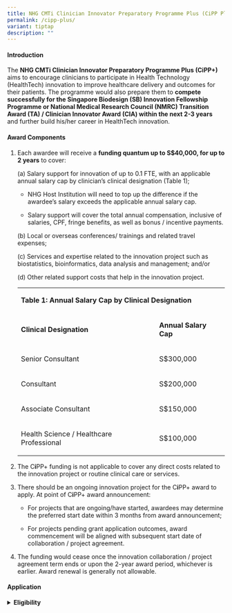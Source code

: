 ```yaml
---
title: NHG CMTi Clinician Innovator Preparatory Programme Plus (CiPP Plus)
permalink: /cipp-plus/
variant: tiptap
description: ""
---
```

<h4><strong>Introduction</strong></h4>
<p>The <strong>NHG CMTi Clinician Innovator Preparatory Programme Plus (CiPP+)</strong> aims
to encourage clinicians to participate in Health Technology (HealthTech)
innovation to improve healthcare delivery and outcomes for their patients.
The programme would also prepare them to <strong>compete successfully for the Singapore Biodesign (SB) Innovation Fellowship Programme or National Medical Research Council (NMRC) Transition Award (TA) / Clinician Innovator Award (CIA) within the next 2-3 years</strong> and
further build his/her career in HealthTech innovation.</p>
<p></p>
<h4><strong>Award Components</strong></h4>
<ol data-tight="true" class="tight">
<li>
<p>Each awardee will receive a <strong>funding quantum up to S$40,000, for up to 2 years</strong> to
cover:</p>
<p>(a) Salary support for innovation of up to 0.1 FTE, with an applicable
annual salary cap by clinician’s clinical designation (Table 1);
<br>
</p>
<ul data-tight="true" class="tight">
<li>
<p>NHG Host Institution will need to top up the difference if the awardee’s
salary exceeds the applicable annual salary cap.</p>
</li>
</ul>
<ul data-tight="true" class="tight">
<li>
<p>Salary support will cover the total annual compensation, inclusive of
salaries, CPF, fringe benefits, as well as bonus / incentive payments.</p>
</li>
</ul>
<p></p>
<p>(b) Local or overseas conferences/ trainings and related travel expenses;</p>
<p></p>
<p>(c) Services and expertise related to the innovation project such as biostatistics,
bioinformatics, data analysis and management; and/or</p>
<p></p>
<p>(d) Other related support costs that help in the innovation project.
<br>
</p>
<table style="minWidth: 50px">
<colgroup>
<col>
<col>
</colgroup>
<tbody>
<tr>
<td rowspan="1" colspan="2">
<p><strong>Table 1: Annual Salary Cap by Clinical Designation</strong>
</p>
</td>
</tr>
<tr>
<td rowspan="1" colspan="1">
<p><strong>Clinical Designation</strong>
</p>
</td>
<td rowspan="1" colspan="1">
<p><strong>Annual Salary Cap</strong>
</p>
</td>
</tr>
<tr>
<td rowspan="1" colspan="1">
<p>Senior Consultant</p>
</td>
<td rowspan="1" colspan="1">
<p>S$300,000</p>
</td>
</tr>
<tr>
<td rowspan="1" colspan="1">
<p>Consultant</p>
</td>
<td rowspan="1" colspan="1">
<p>S$200,000</p>
</td>
</tr>
<tr>
<td rowspan="1" colspan="1">
<p>Associate Consultant</p>
</td>
<td rowspan="1" colspan="1">
<p>S$150,000</p>
</td>
</tr>
<tr>
<td rowspan="1" colspan="1">
<p>Health Science / Healthcare Professional</p>
</td>
<td rowspan="1" colspan="1">
<p>S$100,000</p>
</td>
</tr>
</tbody>
</table>
<p></p>
</li>
<li>
<p>The C<strong>i</strong>PP+ funding is not applicable to cover any direct
costs related to the innovation project or routine clinical care or services.</p>
</li>
<li>
<p>There should be an ongoing innovation project for the C<strong>i</strong>PP+
award to apply. At point of C<strong>i</strong>PP+ award announcement:</p>
<ul data-tight="true" class="tight">
<li>
<p>For projects that are ongoing/have started, awardees may determine the
preferred start date within 3 months from award announcement;</p>
</li>
</ul>
<ul data-tight="true" class="tight">
<li>
<p>For projects pending grant application outcomes, award commencement will
be aligned with subsequent start date of collaboration / project agreement.</p>
</li>
</ul>
<p></p>
</li>
<li>
<p>The funding would cease once the innovation collaboration / project agreement
term ends or upon the 2-year award period, whichever is earlier. Award
renewal is generally not allowable.</p>
</li>
</ol>
<p></p>
<h4><strong>Application</strong></h4>
<div data-type="detailGroup" class="isomer-accordion-group isomer-accordion isomer-accordion-white">
<details class="isomer-details">
<summary><strong>Eligibility</strong>
</summary>
<div data-type="detailsContent" class="isomer-details-content">
<ol data-tight="true" class="tight">
<li>
<p>Applicants should be:
<br><strong>(a) Doctors</strong> (i.e. clinically qualified with MD/MBBS/BDS)
with primary appointments at NHG institutions;
<br>OR
<br><strong>(b) Health science / healthcare professionals</strong> with non-medical
degrees, such as nurses, pharmacists and other allied health professions
with primary appointments at NHG institutions.</p>
</li>
<li>
<p>All applicants should also fulfil the following criteria:</p>
<p>(a) Have completed the NHG Clinician Innovator Preparatory Programme (CiPP)
or demonstrate equivalent level of competency in foundational training
in HealthTech innovation.
<br>(b) Is a clinician Principal Investigator (PI), Co-PI or Co-Investigator
(Co-I) of an ongoing or new HealthTech innovation project that has been
awarded or pending outcomes of competitive grant funding<sup>1</sup>; and/or
is in collaboration with industry partner(s).
<br>The project or grant term must have at least one year remaining at the
point of CiPP+ application without a request for grant extension.</p>
<p>(c) Demonstrate interest in HealthTech innovation and intention to develop
himself/herself as a Clinician Innovator (CI).</p>
</li>
<li>
<p>Awardees and applicants of NMRC Human Capital Awards and Talent Development
Programmes such as Transition Award (TA), Clinician Innovator Award (CIA),
Clinician Scientist Award (CSA), HPHSR CSA (HCSA) and Singapore Translational
Research Investigator Award (STaR), will not be eligible for the C<strong>i</strong>PP+.</p>
</li>
<li>
<p>As awardees are expected to apply for the Singapore Biodesign (SB) Innovation
Fellowship Programme or equivalent, NMRC TA or CIA within one year from
the end of their C<strong>i</strong>PP+ award period, applicants should
ensure they are able to fulfil the latest eligibility criteria for the
respective programme.</p>
</li>
<li>
<p>The applicant’s Department should be able to make provisions for the applicant’s
commitments towards HealthTech innovation during the C<strong>i</strong>PP+
award period (if awarded) and continue to facilitate his/her career pathway
as a Clinician Innovator beyond the C<strong>i</strong>PP+ award.</p>
</li>
<li>
<p>d</p>
</li>
<li>
<p>d</p>
</li>
<li>
<p>d</p>
</li>
<li>
<p>d</p>
</li>
<li>
<p>d</p>
</li>
<li>
<p>d</p>
</li>
<li>
<p>d</p>
</li>
</ol>
</div>
</details>
</div>
<p></p>
<p></p>
<p></p>
<p></p>
<p></p>
<p></p>
<p></p>
<p></p>
<p></p>
<p></p>
<p></p>
<p></p>
<p></p>
<p></p>